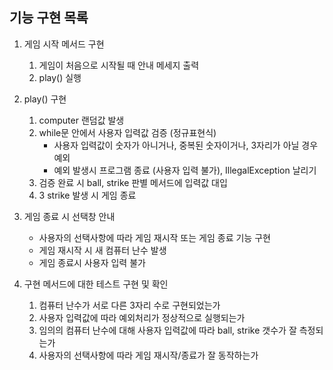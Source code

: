 ## 기능 구현 목록
1. 게임 시작 메서드 구현
   1. 게임이 처음으로 시작될 때 안내 메세지 출력
   2. play() 실행


2. play() 구현
   1. computer 랜덤값 발생
   2. while문 안에서 사용자 입력값 검증 (정규표현식)
      + 사용자 입력값이 숫자가 아니거나, 중복된 숫자이거나, 3자리가 아닐 경우 예외   
      * 예외 발생시 프로그램 종료 (사용자 입력 불가), IllegalException 날리기
   3. 검증 완료 시 ball, strike 판별 메서드에 입력값 대입
   4. 3 strike 발생 시 게임 종료
   
   
3. 게임 종료 시 선택창 안내
   * 사용자의 선택사항에 따라 게임 재시작 또는 게임 종료 기능 구현
   * 게임 재시작 시 새 컴퓨터 난수 발생
   * 게임 종료시 사용자 입력 불가
   

4. 구현 메서드에 대한 테스트 구현 및 확인
   1. 컴퓨터 난수가 서로 다른 3자리 수로 구현되었는가
   2. 사용자 입력값에 따라 예외처리가 정상적으로 실행되는가
   3. 임의의 컴퓨터 난수에 대해 사용자 입력값에 따라 ball, strike 갯수가 잘 측정되는가
   4. 사용자의 선택사항에 따라 게임 재시작/종료가 잘 동작하는가



